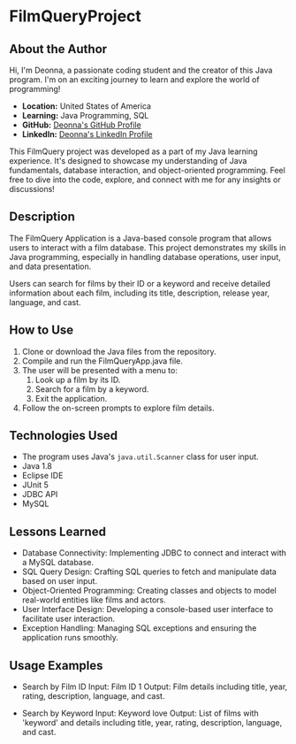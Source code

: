 # FilmQueryProject

## About the Author
Hi, I'm Deonna, a passionate coding student and the creator of this Java program. I'm on an exciting journey to learn and explore the world of programming!

- **Location:** United States of America
- **Learning:** Java Programming, SQL
- **GitHub:** [Deonna's GitHub Profile](https://github.com/Deonnaa)
- **LinkedIn:** [Deonna's LinkedIn Profile](https://www.linkedin.com/in/deonna-aponte-506a3318b/)

This FilmQuery project was developed as a part of my Java learning experience. It's designed to showcase my understanding of Java fundamentals, database interaction, and object-oriented programming. Feel free to dive into the code, explore, and connect with me for any insights or discussions!

## Description
The FilmQuery Application is a Java-based console program that allows users to interact with a film database. This project demonstrates my skills in Java programming, especially in handling database operations, user input, and data presentation.

Users can search for films by their ID or a keyword and receive detailed information about each film, including its title, description, release year, language, and cast.

## How to Use
1. Clone or download the Java files from the repository.
2. Compile and run the FilmQueryApp.java file.
3. The user will be presented with a menu to:
	1. Look up a film by its ID.
	2. Search for a film by a keyword.
	3. Exit the application.
4. Follow the on-screen prompts to explore film details.

## Technologies Used
- The program uses Java's `java.util.Scanner` class for user input.
- Java 1.8
- Eclipse IDE
- JUnit 5
- JDBC API
- MySQL

## Lessons Learned
- Database Connectivity: Implementing JDBC to connect and interact with a MySQL database.
- SQL Query Design: Crafting SQL queries to fetch and manipulate data based on user input.
- Object-Oriented Programming: Creating classes and objects to model real-world entities like films and actors.
- User Interface Design: Developing a console-based user interface to facilitate user interaction.
- Exception Handling: Managing SQL exceptions and ensuring the application runs smoothly.


## Usage Examples
- Search by Film ID
Input: Film ID 1
Output: Film details including title, year, rating, description, language, and cast.

- Search by Keyword
Input: Keyword love
Output: List of films with 'keyword' and details including title, year, rating, description, language, and cast.